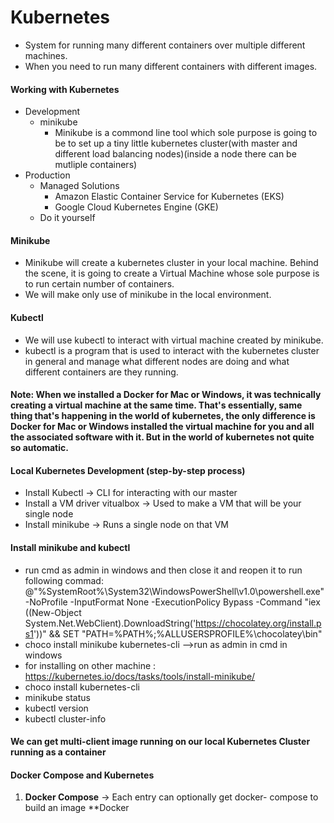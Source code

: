 # Kubernetes
  * System for running many different containers over multiple different machines.
  * When you need to run many different containers with different images. 
#### Working with Kubernetes
  * Development 
    * minikube
      * Minikube is a commond line tool which sole purpose is going to be to set up a tiny little kubernetes cluster(with master and different load balancing nodes)(inside a node there can be mutliple containers)
  * Production 
    * Managed Solutions 
      * Amazon Elastic Container Service for Kubernetes (EKS)
      * Google Cloud Kubernetes Engine (GKE)
    * Do it yourself 
#### Minikube
  * Minikube will create a kubernetes cluster in your local machine. Behind the scene, it is going to create a Virtual Machine whose sole purpose is to run certain number of containers. 
  * We will make only use of minikube in the local environment.
#### Kubectl
  * We will use kubectl to interact with virtual machine created by minikube.
  * kubectl is a program that is used to interact with the kubernetes cluster in general and manage what different nodes are doing and what different containers are they running. 
  
#### Note: When we installed a Docker for Mac or Windows, it was technically creating a virtual machine at the same time. That's essentially, same thing that's happening in the world of kubernetes, the only difference is Docker for Mac or Windows installed the virtual machine for you and all the associated software with it. But in the world of kubernetes not quite so automatic. 
#### Local Kubernetes Development (step-by-step process)
  * Install Kubectl -> CLI for interacting with our master
  * Install a VM driver vitualbox -> Used to make a VM that will be your single node
  * Install minikube -> Runs a single node on that VM
#### Install minikube and kubectl
  * run cmd as admin in windows and then close it and reopen it to run following commad: @"%SystemRoot%\System32\WindowsPowerShell\v1.0\powershell.exe" -NoProfile -InputFormat None -ExecutionPolicy Bypass -Command "iex ((New-Object System.Net.WebClient).DownloadString('https://chocolatey.org/install.ps1'))" && SET "PATH=%PATH%;%ALLUSERSPROFILE%\chocolatey\bin"
  * choco install minikube kubernetes-cli -->run as admin in cmd in windows 
  * for installing on  other machine : 
https://kubernetes.io/docs/tasks/tools/install-minikube/
  * choco install kubernetes-cli
  * minikube status
  * kubectl version
  * kubectl cluster-info
#### We can get multi-client image running on our local Kubernetes Cluster running as a container
#### Docker Compose and Kubernetes
  1. **Docker Compose** -> Each entry can optionally get docker- compose to build an image
     **Docker 
